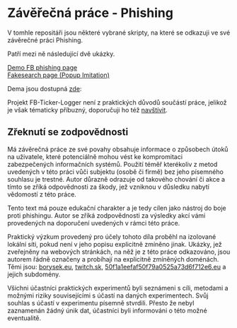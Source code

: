 # Závěřečná práce - Phishing
V tomhle repositáři jsou některé vybrané skripty, na které se odkazuji ve své závěrečné práci Phishing.

Patří mezi ně následující dvě ukázky.

[Demo FB phishing page](https://facebok.com.borysek.eu)  
[Fakesearch page (Popup Imitation)](http://fakesearch.borysek.eu)  

Dema jsou dostupná [zde](https://zmp.borysek.eu):


Projekt FB-Ticker-Logger není z praktických důvodů součástí práce, jelikož je však tématicky příbuzný, doporučuji ho též [navštívit](https://github.com/BorysekOndrej/FB-Ticker-Logger).


## Zřeknutí se zodpovědnosti
Má závěrečná práce ze své povahy obsahuje informace o způsobech útoků na uživatele, které potenciálně mohou vést ke kompromitaci zabezpečených informačních systémů. Použití téměř kterékoliv z metod uvedených v této práci vůči subjektu (osobě či firmě) bez jeho písemného souhlasu je trestné. Autor důrazně odrazuje od takového chování či akce a tímto se zříká odpovědnosti za škody, jež vzniknou v důsledku nabytí vědomostí z této práce.

Tento text má pouze edukační charakter a je tedy cílen jako nástroj do boje proti phishingu. Autor se zříká zodpovědnosti za výsledky akcí vámi provedených na doporučení uvedených v rámci této práce.

Praktický výzkum provedený pro účely tohoto díla proběhl na izolované lokální síti, pokud není v jeho popisu explicitně zmíněno jinak. Ukázky, jež zveřejněny na webových stránkách, na něž je z této práce odkazováno, jsou autorem řádně označeny a probíhají na explicitně zmíněných doménách.
Těmi jsou: [borysek.eu](https://borysek.eu), [twitch.sk](http://twitch.sk), [50f1a1eefaf50f79a0525a73d6f712e6.eu](http://50f1a1eefaf50f79a0525a73d6f712e6.eu) a jejich subdomény.

Všichni účastníci praktických experimentů byli seznámeni s cíli, metodami a možnými riziky souvisejícími s účastí na daných experimentech. Svůj souhlas s účastí v experimentu písemně stvrdili. Přesto že nebyl zaznamenán žádný únik dat, účastníci byli informováni o této možné eventualitě.
